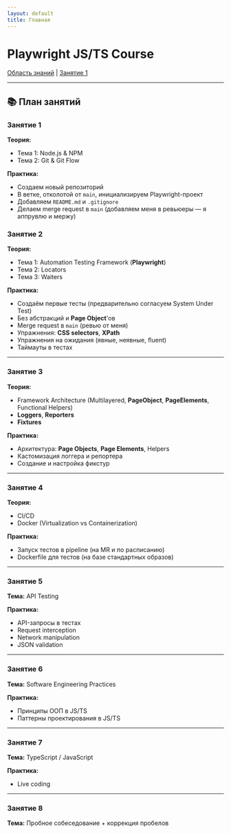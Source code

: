 ```yaml
---
layout: default
title: Главная
---
```


# Playwright JS/TS Course

[Область знаний](knowledge-scope.md) | [Занятие 1](lessons/lesson-1.md)

---

## 📚 План занятий

### Занятие 1
**Теория:**
- Тема 1: Node.js & NPM
- Тема 2: Git & Git Flow

**Практика:**
- Создаем новый репозиторий
- В ветке, отколотой от `main`, инициализируем Playwright-проект
- Добавляем `README.md` и `.gitignore`
- Делаем merge request в `main` (добавляем меня в ревьюеры — я аппрувлю и мержу)

### Занятие 2
**Теория:**
- Тема 1: Automation Testing Framework (**Playwright**)
- Тема 2: Locators
- Тема 3: Waiters

**Практика:**
- Создаём первые тесты (предварительно согласуем System Under Test)
- Без абстракций и **Page Object**'ов
- Merge request в `main` (ревью от меня)
- Упражнения: **CSS selectors**, **XPath**
- Упражнения на ожидания (явные, неявные, fluent)
- Таймауты в тестах

---

### Занятие 3
**Теория:**
- Framework Architecture (Multilayered, **PageObject**, **PageElements**, Functional Helpers)
- **Loggers**, **Reporters**
- **Fixtures**

**Практика:**
- Архитектура: **Page Objects**, **Page Elements**, Helpers
- Кастомизация логгера и репортера
- Создание и настройка фикстур

---

### Занятие 4
**Теория:**
- CI/CD
- Docker (Virtualization vs Containerization)

**Практика:**
- Запуск тестов в pipeline (на MR и по расписанию)
- Dockerfile для тестов (на базе стандартных образов)

---

### Занятие 5
**Тема:** API Testing

**Практика:**
- API-запросы в тестах
- Request interception
- Network manipulation
- JSON validation

---

### Занятие 6
**Тема:** Software Engineering Practices

**Практика:**
- Принципы ООП в JS/TS
- Паттерны проектирования в JS/TS

---

### Занятие 7
**Тема:** TypeScript / JavaScript

**Практика:**
- Live coding

---

### Занятие 8
**Тема:** Пробное собеседование + коррекция пробелов 